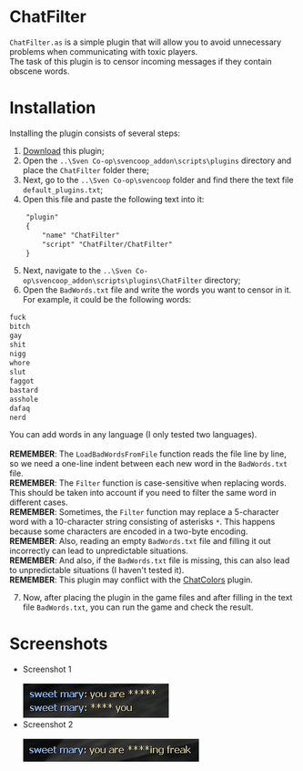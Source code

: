 # ChatFilter
`ChatFilter.as` is a simple plugin that will allow you to avoid unnecessary problems when communicating with toxic players.<br>The task of this plugin is to censor incoming messages if they contain obscene words.

# Installation
Installing the plugin consists of several steps:
1. [Download](https://github.com/kekekekkek/ChatFilter/archive/refs/heads/main.zip) this plugin;
2. Open the `..\Sven Co-op\svencoop_addon\scripts\plugins` directory and place the `ChatFilter` folder there;
3. Next, go to the `..\Sven Co-op\svencoop` folder and find there the text file `default_plugins.txt`;
4. Open this file and paste the following text into it:
```
	"plugin"
	{
		"name" "ChatFilter"
		"script" "ChatFilter/ChatFilter"
	}
```
5. Next, navigate to the `..\Sven Co-op\svencoop_addon\scripts\plugins\ChatFilter` directory;
6. Open the `BadWords.txt` file and write the words you want to censor in it. For example, it could be the following words:
```
fuck
bitch
gay
shit
nigg
whore
slut
faggot
bastard
asshole
dafaq
nerd
```
You can add words in any language (I only tested two languages).<br><br>
**REMEMBER**: The `LoadBadWordsFromFile` function reads the file line by line, so we need a one-line indent between each new word in the `BadWords.txt` file.<br>
**REMEMBER**: The `Filter` function is case-sensitive when replacing words. This should be taken into account if you need to filter the same word in different cases.<br>
**REMEMBER**: Sometimes, the `Filter` function may replace a 5-character word with a 10-character string consisting of asterisks `*`. This happens because some characters are encoded in a two-byte encoding.<br>
**REMEMBER**: Also, reading an empty `BadWords.txt` file and filling it out incorrectly can lead to unpredictable situations.<br>
**REMEMBER**: And also, if the `BadWords.txt` file is missing, this can also lead to unpredictable situations (I haven't tested it).<br>
**REMEMBER**: This plugin may conflict with the [ChatColors](https://github.com/wootguy/ChatColors) plugin.<br>

7. Now, after placing the plugin in the game files and after filling in the text file `BadWords.txt`, you can run the game and check the result.

# Screenshots
* Screenshot 1<br><br>
![Screenshot_1](https://github.com/kekekekkek/ChatFilter/blob/main/Images/Screenshot_1.png)
* Screenshot 2<br><br>
![Screenshot_2](https://github.com/kekekekkek/ChatFilter/blob/main/Images/Screenshot_2.png)
